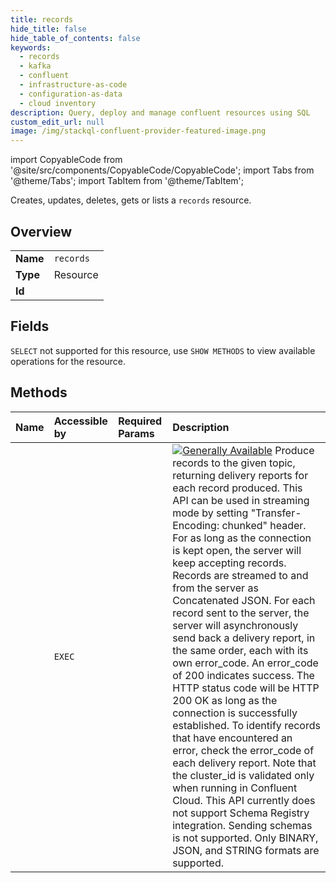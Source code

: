 ```yaml
---
title: records
hide_title: false
hide_table_of_contents: false
keywords:
  - records
  - kafka
  - confluent
  - infrastructure-as-code
  - configuration-as-data
  - cloud inventory
description: Query, deploy and manage confluent resources using SQL
custom_edit_url: null
image: /img/stackql-confluent-provider-featured-image.png
---
```


import CopyableCode from '@site/src/components/CopyableCode/CopyableCode';
import Tabs from '@theme/Tabs';
import TabItem from '@theme/TabItem';

Creates, updates, deletes, gets or lists a <code>records</code> resource.

## Overview
<table><tbody>
<tr><td><b>Name</b></td><td><code>records</code></td></tr>
<tr><td><b>Type</b></td><td>Resource</td></tr>
<tr><td><b>Id</b></td><td><CopyableCode code="confluent.kafka.records" /></td></tr>
</tbody></table>

## Fields
`SELECT` not supported for this resource, use `SHOW METHODS` to view available operations for the resource.


## Methods
| Name | Accessible by | Required Params | Description |
|:-----|:--------------|:----------------|:------------|
| <CopyableCode code="produce_record" /> | `EXEC` | <CopyableCode code="cluster_id, topic_name" /> | [![Generally Available](https://img.shields.io/badge/Lifecycle%20Stage-Generally%20Available-%2345c6e8)](#section/Versioning/API-Lifecycle-Policy) Produce records to the given topic, returning delivery reports for each record produced. This API can be used in streaming mode by setting "Transfer-Encoding: chunked" header. For as long as the connection is kept open, the server will keep accepting records. Records are streamed to and from the server as Concatenated JSON. For each record sent to the server, the server will asynchronously send back a delivery report, in the same order, each with its own error_code. An error_code of 200 indicates success. The HTTP status code will be HTTP 200 OK as long as the connection is successfully established. To identify records that have encountered an error, check the error_code of each delivery report. Note that the cluster_id is validated only when running in Confluent Cloud. This API currently does not support Schema Registry integration. Sending schemas is not supported. Only BINARY, JSON, and STRING formats are supported. |
